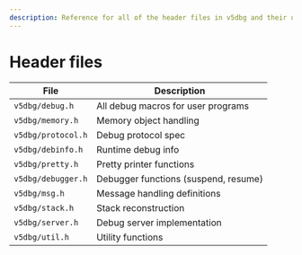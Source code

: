 ```yaml
---
description: Reference for all of the header files in v5dbg and their usage
---
```


# Header files

| File | Description         |
| ------------- | ------------- |
| `v5dbg/debug.h` | All debug macros for user programs |
| `v5dbg/memory.h` | Memory object handling |
| `v5dbg/protocol.h` | Debug protocol spec |
| `v5dbg/debinfo.h` | Runtime debug info |
| `v5dbg/pretty.h` | Pretty printer functions |
| `v5dbg/debugger.h` | Debugger functions (suspend, resume) | 
| `v5dbg/msg.h` | Message handling definitions |
| `v5dbg/stack.h` | Stack reconstruction |
| `v5dbg/server.h` | Debug server implementation |
| `v5dbg/util.h` | Utility functions |
